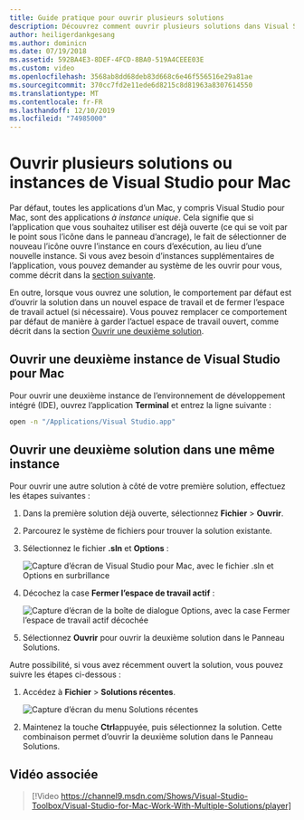 ```yaml
---
title: Guide pratique pour ouvrir plusieurs solutions
description: Découvrez comment ouvrir plusieurs solutions dans Visual Studio pour Mac, et comment ouvrir plusieurs instances de l’application.
author: heiligerdankgesang
ms.author: dominicn
ms.date: 07/19/2018
ms.assetid: 592BA4E3-8DEF-4FCD-8BA0-519A4CEEE03E
ms.custom: video
ms.openlocfilehash: 3568ab8dd68deb83d668c6e46f556516e29a81ae
ms.sourcegitcommit: 370cc7fd2e11ede6d8215c8d81963a8307614550
ms.translationtype: MT
ms.contentlocale: fr-FR
ms.lasthandoff: 12/10/2019
ms.locfileid: "74985000"
---
```

# <a name="open-multiple-solutions-or-instances-of-visual-studio-for-mac"></a>Ouvrir plusieurs solutions ou instances de Visual Studio pour Mac

Par défaut, toutes les applications d’un Mac, y compris Visual Studio pour Mac, sont des applications _à instance unique_. Cela signifie que si l’application que vous souhaitez utiliser est déjà ouverte (ce qui se voit par le point sous l’icône dans le panneau d’ancrage), le fait de sélectionner de nouveau l’icône ouvre l’instance en cours d’exécution, au lieu d’une nouvelle instance. Si vous avez besoin d’instances supplémentaires de l’application, vous pouvez demander au système de les ouvrir pour vous, comme décrit dans la [section suivante](#open-a-second-instance-of-visual-studio-for-mac).

En outre, lorsque vous ouvrez une solution, le comportement par défaut est d’ouvrir la solution dans un nouvel espace de travail et de fermer l’espace de travail actuel (si nécessaire). Vous pouvez remplacer ce comportement par défaut de manière à garder l’actuel espace de travail ouvert, comme décrit dans la section [Ouvrir une deuxième solution](#open-a-second-solution-inside-a-single-instance).

## <a name="open-a-second-instance-of-visual-studio-for-mac"></a>Ouvrir une deuxième instance de Visual Studio pour Mac

Pour ouvrir une deuxième instance de l’environnement de développement intégré (IDE), ouvrez l’application **Terminal** et entrez la ligne suivante :

```bash
open -n "/Applications/Visual Studio.app"
```

## <a name="open-a-second-solution-inside-a-single-instance"></a>Ouvrir une deuxième solution dans une même instance

Pour ouvrir une autre solution à côté de votre première solution, effectuez les étapes suivantes :

1. Dans la première solution déjà ouverte, sélectionnez **Fichier** > **Ouvrir**.
2. Parcourez le système de fichiers pour trouver la solution existante.
3. Sélectionnez le fichier **.sln** et **Options** :

    ![Capture d’écran de Visual Studio pour Mac, avec le fichier .sln et Options en surbrillance](media/open-multiple-solutions-image3.png)

4. Décochez la case **Fermer l’espace de travail actif** :

    ![Capture d’écran de la boîte de dialogue Options, avec la case Fermer l’espace de travail actif décochée](media/open-multiple-solutions-image1.png)

5. Sélectionnez **Ouvrir** pour ouvrir la deuxième solution dans le Panneau Solutions.

Autre possibilité, si vous avez récemment ouvert la solution, vous pouvez suivre les étapes ci-dessous :

1. Accédez à **Fichier** > **Solutions récentes**.

    ![Capture d’écran du menu Solutions récentes](media/open-multiple-solutions-image2.png)

1. Maintenez la touche **Ctrl**appuyée, puis sélectionnez la solution. Cette combinaison permet d’ouvrir la deuxième solution dans le Panneau Solutions.

## <a name="related-video"></a>Vidéo associée

> [!Video https://channel9.msdn.com/Shows/Visual-Studio-Toolbox/Visual-Studio-for-Mac-Work-With-Multiple-Solutions/player]
